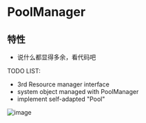 # PoolManager

## 特性
* 说什么都显得多余，看代码吧

TODO LIST:
* 3rd Resource manager interface
* system object managed with PoolManager
* implement self-adapted "Pool"
 
![image](https://github.com/xukunn1226/PoolManager/blob/master/Images/20191011135925.png)
